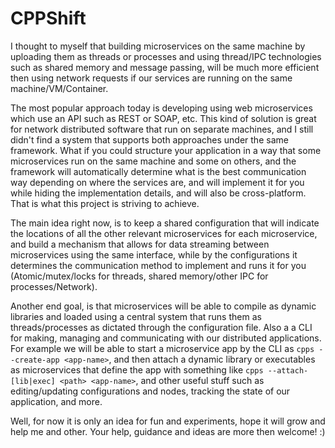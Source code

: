 # CPPShift

I thought to myself that building microservices on the same machine by uploading them as threads or processes and using thread/IPC technologies such as shared memory and message passing, will be much more efficient then using network requests if our services are running on the same machine/VM/Container.

The most popular approach today is developing using web microservices which use an API such as REST or SOAP, etc. This kind of solution is great for network distributed software that run on separate machines, and I still didn't find a system that supports both approaches under the same framework. What if you could structure your application in a way that some microservices run on the same machine and some on others, and the framework will automatically determine what is the best communication way depending on where the services are, and will implement it for you while hiding the implementation details, and will also be cross-platform. That is what this project is striving to achieve.

The main idea right now, is to keep a shared configuration that will indicate the locations of all the other relevant microservices for each microservice, and build a mechanism that allows for data streaming between microservices using the same interface, while by the configurations it determines the communication method to implement and runs it for you (Atomic/mutex/locks for threads, shared memory/other IPC for processes/Network).

Another end goal, is that microservices will be able to compile as dynamic libraries and loaded using a central system that runs them as threads/processes as dictated through the configuration file. Also a a CLI for making, managing and communicating with our distributed applications. For example we will be able to start a microservice app by the CLI as `cpps --create-app <app-name>`, and then attach a dynamic library or executables as microservices that define the app with something like `cpps --attach-[lib|exec] <path> <app-name>`, and other useful stuff such as editing/updating configurations and nodes, tracking the state of our application, and more.

Well, for now it is only an idea for fun and experiments, hope it will grow and help me and other. Your help, guidance and ideas are more then welcome! :)
